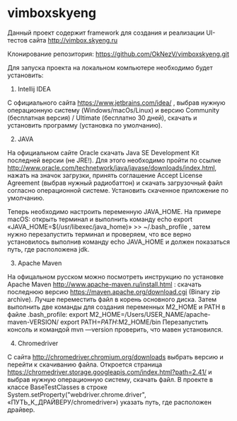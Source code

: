 # vimboxskyeng

Данный проект содержит framework для создания и реализации UI-тестов сайта http://vimbox.skyeng.ru

Клонирование репозитория: https://github.com/OkNezV/vimboxskyeng.git

Для запуска проекта на локальном компьютере необходимо будет установить:

1) Intellij IDEA

С официального сайта https://www.jetbrains.com/idea/ , выбрав нужную операционную систему (Windows/macOs/Linux) и версию Community (бесплатная версия) / Ultimate (бесплатно 30 дней), скачать и установить программу (установка по умолчанию).


2) JAVA

На официальном сайте Oracle скачать Java SE Development Kit последней версии (не JRE!). Для этого необходимо пройти по ссылке http://www.oracle.com/technetwork/java/javase/downloads/index.html, нажать на значок загрузки, принять соглашение Accept License Agreement (выбрав нужный радиобаттон) и скачать загрузочный файл согласно операционной системе. Установить скаченное приложение по умолчанию.

Теперь необходимо настроить переменную JAVA_HOME. На примере macOS: открыть терминал и выполнить команду echo export «JAVA_HOME=\$(/usr/libexec/java_home)» >> ~/.bash_profile , затем нужно перезапустить терминал и проверяем, что все верно установилось выполнив команду echo JAVA_HOME и должен показаться путь, где расположена jdk.


3)  Apache Maven

На офицальном русском можно посмотреть инструкцию по установке  Apache Maven http://www.apache-maven.ru/install.html : cкачать последнюю версию https://maven.apache.org/download.cgi (Binary zip archive). Лучше переместить файл в корень основного диска. Затем выполнить две команды для создания переменных M2_HOME и PATH в файле .bash_profile:
export M2_HOME=/Users/USER_NAME/apache-maven-VERSION/
export PATH=$PATH:$M2_HOME/bin
Перезапустить консоль и командой mvn —version проверить, что мавен установился.


4) Chromedriver

С сайта http://chromedriver.chromium.org/downloads выбрать версию и перейти к скачиванию файла. Откроется страница https://chromedriver.storage.googleapis.com/index.html?path=2.41/ и выбрав нужную операционную систему, скачать файл. В проекте в классе BaseTestClasses  в строке System.setProperty("webdriver.chrome.driver", «ПУТЬ_К_ДРАЙВЕРУ/chromedriver») указать путь, где расположен драйвер.
